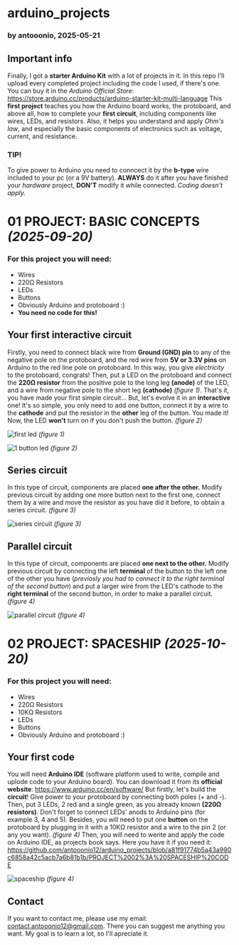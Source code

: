 # **arduino_projects**

### by antooonio, 2025-05-21

## Important info
Finally, I got a **starter Arduino Kit** with a lot of projects in it. In this repo I'll upload every completed project including the code I used, if there's one. 
You can buy it in the _Arduino Official Store_: https://store.arduino.cc/products/arduino-starter-kit-multi-language
This **first project** teaches you how the Arduino board works, the protoboard, and above all, how to complete your **first circuit**, including components like wires, LEDs, and resistors.
Also, it helps you understand and apply *Ohm's law*, and especially the basic components of electronics such as voltage, current, and resistance.
### TIP!
To give power to Arduino you need to conncect it by the **b-type** wire included to your pc (or a 9V battery). **ALWAYS** do it after you have finished your *hardware* project, **DON'T** modify it while connected. *Coding doesn't apply.*

# **01 PROJECT: BASIC CONCEPTS** *(2025-09-20)*
### For this project you will need:
- Wires
- 220Ω Resistors
- LEDs
- Buttons
- Obviously Arduino and protoboard :)
- **You need no code for this!**
## Your first interactive circuit
Firstly, you need to connect black wire from **Ground (GND) pin** to any of the negative pole on the protoboard, and the red wire from **5V or 3.3V pins** on Arduino to the red line pole on protoboard. In this way, you give *electricity* to the protoboard, congrats!
Then, put a LED on the protoboard and connect the **220Ω resistor** from the positive pole to the long leg **(anode)** of the LED, and a wire from negative pole to the short leg **(cathode)** *(figure 1)*. That's it, you have made your first simple circuit... But, let's evolve it in an **interactive** one!
It's so simple, you only need to add one button, connect it by a wire to the **cathode** and put the resistor in the **other** leg of the button. You made it! Now, the LED **won't** turn on if you don't push the button. *(figure 2)*

![first led](https://github.com/user-attachments/assets/d349de44-e493-4754-8c6d-717d35bfbc83)
*(figure 1)*

![1 button led](https://github.com/user-attachments/assets/0c3d563e-28fb-4fa8-a615-8b44d1c1217c)
*(figure 2)*


## Series circuit
In this type of circuit, components are placed **one after the other.** Modify previous circuit by adding one more button next to the first one, connect them by a wire and move the resistor as you have did it before, to obtain a series circuit. *(figure 3)*

![series circuit](https://github.com/user-attachments/assets/2d9180f0-4af8-4e7f-b692-7cd9b2997fdc)
*(figure 3)*


## Parallel circuit
In this type of circuit, components are placed **one next to the other.** Modify previous circuit by connecting the left **terminal** of the button to the left one of the other you have (*previosly you had to connect it to the right terminal of the second button*) and put a larger wire from the LED's cathode to the **right terminal** of the second button, in order to make a parallel circuit. *(figure 4)*

![parallel circuit](https://github.com/user-attachments/assets/1713caca-4e4b-4751-ae0a-ce247772f2fa)
*(figure 4)*


# **02 PROJECT: SPACESHIP** *(2025-10-20)*
### For this project you will need:
- Wires
- 220Ω Resistors
- 10KΩ Resistors
- LEDs
- Buttons
- Obviously Arduino and protoboard :)


## Your first code
You will need **Arduino IDE** (software platform used to write, compile and uplode code to your Arduino board). You can download it from its **official website**: https://www.arduino.cc/en/software/
But firstly, let's build the **circuit**! Give power to your protoboard by connecting both poles (+ and -). Then, put 3 LEDs, 2 red and a single green, as you already known **(220Ω resistors)**. Don't forget to connect LEDs' anods to Arduino pins (for example 3, 4 and 5). Besides, you will need to put one **button** on the protoboard by plugging in it with a 10KΩ resistor and a wire to the pin 2 (or any you want). *(figure 4)* 
Then, you will need to werite and apply the code on Arduino IDE, as projects book says. Here you have it if you need it: https://github.com/antooonio12/arduino_projects/blob/a81f91774b5a43a990c6858a42c5acb7a6b81b1b/PROJECT%2002%3A%20SPACESHIP%20CODE

![spaceship](https://github.com/user-attachments/assets/4b7ccf70-a380-42d2-93e2-e52bb764aa1d) *(figure 4)* 

## Contact
If you want to contact me, please use my email: contact.antooonio12@gmail.com. There you can suggest me anything you want.
My goal is to learn a lot, so I'll apreciate it.
